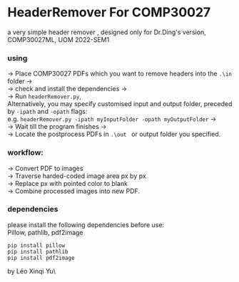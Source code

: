 # HeaderRemover For COMP30027
a very simple header remover , designed only for Dr.Ding's version, COMP30027ML, UOM 2022-SEM1

### using
-> Place COMP30027 PDFs which you want to remove headers into the ```.\in``` folder ->\
-> check and install the dependencies ->\
-> Run ```headerRemover.py```,\
   Alternatively, you may specify customised input and output folder, preceded by ```-ipath``` and ```-opath``` flags:\
   e.g. ```headerRemover.py -ipath myInputFolder -opath myOutputFolder``` ->\
-> Wait till the program finishes ->\
-> Locate the postprocess PDFs in ```.\out ``` or output folder you specified.

### workflow:
-> Convert PDF to images \
-> Traverse harded-coded image area px by px \
-> Replace px with pointed color to blank \
-> Combine processed images into new PDF.

### dependencies
please install the following dependencies before use:\
Pillow, pathlib, pdf2image
```
pip install pillow
pip install pathlib
pip install pdf2image
```
by Léo Xinqi Yu\
